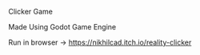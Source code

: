 Clicker Game

Made Using Godot Game Engine

Run in browser -> https://nikhilcad.itch.io/reality-clicker
